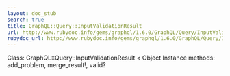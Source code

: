 ```yaml
---
layout: doc_stub
search: true
title: GraphQL::Query::InputValidationResult
url: http://www.rubydoc.info/gems/graphql/1.6.0/GraphQL/Query/InputValidationResult
rubydoc_url: http://www.rubydoc.info/gems/graphql/1.6.0/GraphQL/Query/InputValidationResult
---
```


Class: GraphQL::Query::InputValidationResult < Object
Instance methods:
add_problem, merge_result!, valid?

